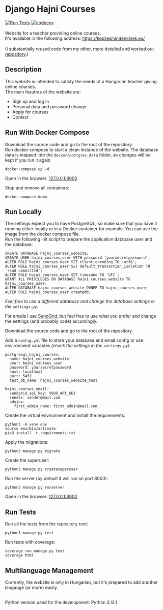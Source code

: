 # Django Hajni Courses
[![Run Tests](https://github.com/rolkotaki/django-hajni-courses/actions/workflows/run_tests.yml/badge.svg)](https://github.com/rolkotaki/django-hajni-courses/actions/workflows/run_tests.yml)
[![codecov](https://codecov.io/gh/rolkotaki/django-hajni-courses/graph/badge.svg?token=8OETE8FHJJ)](https://codecov.io/gh/rolkotaki/django-hajni-courses)
<br><br>Website for a teacher providing online courses.
<br>It's available in the following address: https://kepzesmindenkinek.eu/
<br><br>(I substantially reused code from my other, more detailed and worked out [repository](https://github.com/rolkotaki/django-dog-grooming).)

## Description

This website is intended to satisfy the needs of a Hungarian teacher giving online courses.<br>
The main feautres of the website are:
* Sign up and log in
* Personal data and password change
* Apply for courses
* Contact

## Run With Docker Compose

Download the source code and go to the root of the repository.<br>
Run docker compose to start a clean instance of the website. The database data is mapped into the `docker/postgres_data` folder, so changes will be kept if you 
run it again.
```
docker-compose up -d
```
Open in the browser: [127.0.0.1:8000](http://127.0.0.1:8000/)

Stop and remove all containers:
```
docker-compose down
```

## Run Locally

The settings expect you to have PostgreSQL, so make sure that you have it running either locally or in a Docker container 
for example. You can use the image from the docker compose file.<br>
Run the following init script to prepare the application database user and the database:
```
CREATE DATABASE hajni_courses_website;
CREATE USER hajni_courses_user WITH password 'yoursecretpassword';
ALTER ROLE hajni_courses_user SET client_encoding TO 'utf8';
ALTER ROLE hajni_courses_user SET default_transaction_isolation TO 'read committed';
ALTER ROLE hajni_courses_user SET timezone TO 'UTC';
GRANT ALL PRIVILEGES ON DATABASE hajni_courses_website TO hajni_courses_user;
ALTER DATABASE hajni_courses_website OWNER TO hajni_courses_user;
ALTER ROLE hajni_courses_user createdb;
```
*Feel free to use a different database and change the database settings in the `settings.py`.*<br>

For emails I use [SendGrid](https://sendgrid.com/), but feel free to use what you prefer and change the settings (and probably code) accordingly.

Download the source code and go to the root of the repository.<br>

Add a `config.yml` file to store your database and email config or use environment variables *(check the settings in the `settings.py`)*:
```
postgresql_hajni_courses:
  name: hajni_courses_website
  user: hajni_courses_user
  password: yoursecretpassword
  host: localhost
  port: 5432
  test_db_name: hajni_courses_website_test

hajni_courses_email:
  sendgrid_api_key: YOUR_API_KEY
  sender: sender@mail.com
  admins:
    first_admin_name: first_admin@mail.com
```

Create the virtual environment and install the requirements:
```
python3 -m venv env
source env/bin/activate
pip3 install -r requirements.txt
```
Apply the migrations:
```
python3 manage.py migrate
```
Create the superuser:
```
python3 manage.py createsuperuser
```
Run the server (by default it will run on port 8000):
```
python3 manage.py runserver
```
Open in the browser: [127.0.0.1:8000](http://127.0.0.1:8000/)

## Run Tests

Run all the tests from the repository root:
```
python3 manage.py test
```
Run tests with coverage:
```
coverage run manage.py test
coverage html
```

## Multilanguage Management

Currently, the website is only in Hungarian, but it's prepared to add another langauge (or more) easily.

<br>
Python version used for the development: Python 3.12.1